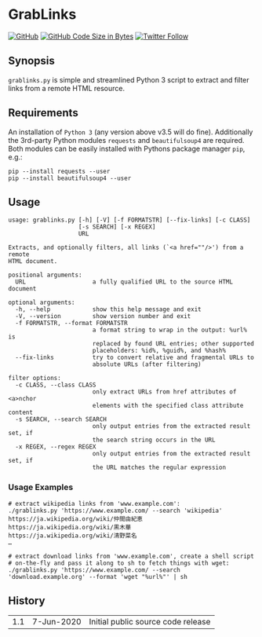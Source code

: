 # GrabLinks

[![GitHub](https://img.shields.io/github/license/the-real-tokai/macuahuitl?color=green&label=License&style=flat)](https://github.com/the-real-tokai/grablinks/blob/master/LICENSE)
[![GitHub Code Size in Bytes](https://img.shields.io/github/languages/code-size/the-real-tokai/macuahuitl?label=Code%20Size&style=flat)](https://github.com/the-real-tokai/grablinks/)
[![Twitter Follow](https://img.shields.io/twitter/follow/binaryriot?color=blue&label=Follow%20%40binaryriot&style=flat)](https://twitter.com/binaryriot)

## Synopsis

`grablinks.py` is simple and streamlined Python 3 script to extract and filter links from a remote HTML resource.

## Requirements

An installation of `Python 3` (any version above v3.5 will do fine). Additionally the 3rd-party Python modules `requests`
and `beautifulsoup4` are required. Both modules can be easily installed with Pythons package manager `pip`, e.g.:

``` shell
pip --install requests --user
pip --install beautifulsoup4 --user
```

## Usage

```
usage: grablinks.py [-h] [-V] [-f FORMATSTR] [--fix-links] [-c CLASS]
                    [-s SEARCH] [-x REGEX]
                    URL

Extracts, and optionally filters, all links (`<a href=""/>') from a remote
HTML document.

positional arguments:
  URL                   a fully qualified URL to the source HTML document

optional arguments:
  -h, --help            show this help message and exit
  -V, --version         show version number and exit
  -f FORMATSTR, --format FORMATSTR
                        a format string to wrap in the output: %url% is
                        replaced by found URL entries; other supported
                        placeholders: %id%, %guid%, and %hash%
  --fix-links           try to convert relative and fragmental URLs to
                        absolute URLs (after filtering)

filter options:
  -c CLASS, --class CLASS
                        only extract URLs from href attributes of <a>nchor
                        elements with the specified class attribute content
  -s SEARCH, --search SEARCH
                        only output entries from the extracted result set, if
                        the search string occurs in the URL
  -x REGEX, --regex REGEX
                        only output entries from the extracted result set, if
                        the URL matches the regular expression
```

### Usage Examples

``` shell
# extract wikipedia links from 'www.example.com':
./grablinks.py 'https://www.example.com/ --search 'wikipedia'
https://ja.wikipedia.org/wiki/仲間由紀恵
https://ja.wikipedia.org/wiki/黒木華
https://ja.wikipedia.org/wiki/清野菜名
…
```

``` shell
# extract download links from 'www.example.com', create a shell script
# on-the-fly and pass it along to sh to fetch things with wget:
./grablinks.py 'https://www.example.com/ --search 'download.example.org' --format 'wget "%url%"' | sh
```

## History

<table>
    <tr>
        <td valign=top>1.1</td>
        <td valign=top nowrap>7-Jun-2020</td>
        <td>Initial public source code release</td>
    </tr>
</table>
